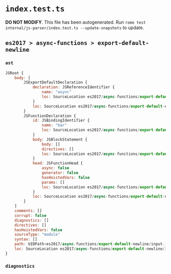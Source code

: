 # `index.test.ts`

**DO NOT MODIFY**. This file has been autogenerated. Run `rome test internal/js-parser/index.test.ts --update-snapshots` to update.

## `es2017 > async-functions > export-default-newline`

### `ast`

```javascript
JSRoot {
	body: [
		JSExportDefaultDeclaration {
			declaration: JSReferenceIdentifier {
				name: "async"
				loc: SourceLocation es2017/async-functions/export-default-newline/input.js 1:15-1:20 (async)
			}
			loc: SourceLocation es2017/async-functions/export-default-newline/input.js 1:0-1:20
		}
		JSFunctionDeclaration {
			id: JSBindingIdentifier {
				name: "bar"
				loc: SourceLocation es2017/async-functions/export-default-newline/input.js 2:9-2:12 (bar)
			}
			body: JSBlockStatement {
				body: []
				directives: []
				loc: SourceLocation es2017/async-functions/export-default-newline/input.js 2:15-2:17
			}
			head: JSFunctionHead {
				async: false
				generator: false
				hasHoistedVars: false
				params: []
				loc: SourceLocation es2017/async-functions/export-default-newline/input.js 2:12-2:14
			}
			loc: SourceLocation es2017/async-functions/export-default-newline/input.js 2:0-2:17
		}
	]
	comments: []
	corrupt: false
	diagnostics: []
	directives: []
	hasHoistedVars: false
	sourceType: "module"
	syntax: []
	path: UIDPath<es2017/async-functions/export-default-newline/input.js>
	loc: SourceLocation es2017/async-functions/export-default-newline/input.js 1:0-3:0
}
```

### `diagnostics`

```

```
